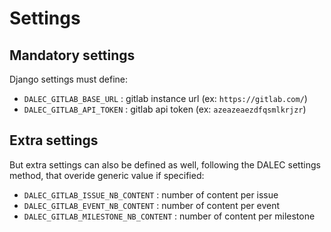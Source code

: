 # Settings

## Mandatory settings

Django settings must define:

  - `DALEC_GITLAB_BASE_URL` : gitlab instance url (ex: `https://gitlab.com/`)
  - `DALEC_GITLAB_API_TOKEN` : gitlab api token (ex: `azeazeaezdfqsmlkrjzr`)


## Extra settings

But extra settings can also be defined as well, following the DALEC settings method, that overide generic value if specified:

- `DALEC_GITLAB_ISSUE_NB_CONTENT` : number of content per issue
- `DALEC_GITLAB_EVENT_NB_CONTENT` : number of content per event
- `DALEC_GITLAB_MILESTONE_NB_CONTENT` : number of content per milestone

